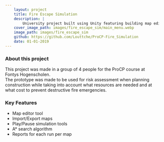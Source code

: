 ```yaml
---
    layout: project
    title: Fire Escape Simulation
    description: |
        University project built using Unity featuring building map editting, fire emergency planning, simulation controls, and risk assessment reports
    cover_image_path: images/fire_escape_sim/main_menu.webp
    image_path: images/fire_escape_sim
    github: https://github.com/Louttche/ProCP-Fire_Simulation
    date: 01-01-2019
---
```


### About this project
This project was made in a group of 4 people for the ProCP course at Fontys Hogenscholen. <br>
The prototype was made to be used for risk assessment when planning construction while taking
into account what resources are needed and at what cost to prevent destructive fire emergencies.

### Key Features
- Map editor tool
- Import/Export maps
- Play/Pause simulation tools
- A* search algorithm
- Reports for each run per map